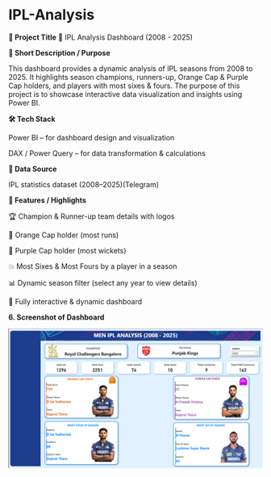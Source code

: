 # IPL-Analysis
**📌 Project Title**
🏏 IPL Analysis Dashboard (2008 - 2025)

**📖 Short Description / Purpose**

This dashboard provides a dynamic analysis of IPL seasons from 2008 to 2025.
It highlights season champions, runners-up, Orange Cap & Purple Cap holders, and players with most sixes & fours.
The purpose of this project is to showcase interactive data visualization and insights using Power BI.

**🛠 Tech Stack**

Power BI – for dashboard design and visualization

DAX / Power Query – for data transformation & calculations

**📂 Data Source**

IPL statistics dataset (2008–2025)(Telegram)

**🌟 Features / Highlights**

🏆 Champion & Runner-up team details with logos

🎯 Orange Cap holder (most runs)

🎯 Purple Cap holder (most wickets)

💥 Most Sixes & Most Fours by a player in a season

📊 Dynamic season filter (select any year to view details)

🔄 Fully interactive & dynamic dashboard

**6. Screenshot of Dashboard**

![IPL Dashboard](https://github.com/vishalbundela/IPL-Analysis/blob/main/DashboardOf_IPLAnalysis.png)
